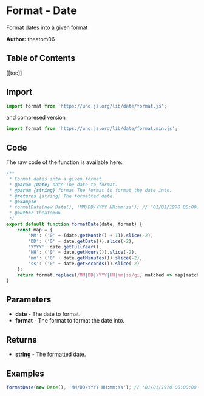 # Format - Date
Format dates into a given format

**Author:** theatom06

## Table of Contents
[[toc]]

## Import 

```js
import format from 'https://uno.js.org/lib/date/format.js';
```
and compresed version
```js
import format from 'https://uno.js.org/lib/date/format.min.js';
```

## Code
The raw code of the function is available here:
```js
/**
 * Format dates into a given format
 * @param {Date} date The date to format. 
 * @param {string} format The format to format the date into. 
 * @returns {string} The formatted date.
 * @example
 * formatDate(new Date(), 'MM/DD/YYYY HH:mm:ss'); // '01/01/1970 00:00:00'
 * @author theatom06
 */
export default function formatDate(date, format) {
    const map = {
        'MM': ('0' + (date.getMonth() + 1)).slice(-2),
        'DD': ('0' + date.getDate()).slice(-2),
        'YYYY': date.getFullYear(),
        'HH': ('0' + date.getHours()).slice(-2),
        'mm': ('0' + date.getMinutes()).slice(-2),
        'ss': ('0' + date.getSeconds()).slice(-2)
    };
    return format.replace(/MM|DD|YYYY|HH|mm|ss/gi, matched => map[matched]);
}
```

## Parameters
* **date** - The date to format.
* **format** - The format to format the date into.


## Returns
* **string** - The formatted date.


## Examples
```js
formatDate(new Date(), 'MM/DD/YYYY HH:mm:ss'); // '01/01/1970 00:00:00'

```